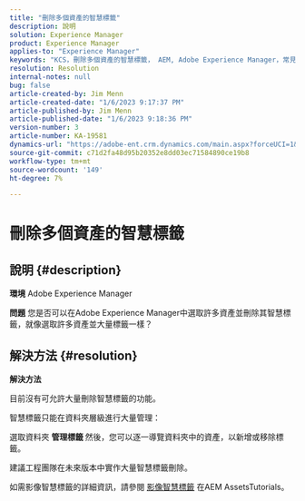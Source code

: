 ```yaml
---
title: "刪除多個資產的智慧標籤"
description: 說明
solution: Experience Manager
product: Experience Manager
applies-to: "Experience Manager"
keywords: "KCS，刪除多個資產的智慧標籤， AEM, Adobe Experience Manager，常見問題集"
resolution: Resolution
internal-notes: null
bug: false
article-created-by: Jim Menn
article-created-date: "1/6/2023 9:17:37 PM"
article-published-by: Jim Menn
article-published-date: "1/6/2023 9:18:36 PM"
version-number: 3
article-number: KA-19581
dynamics-url: "https://adobe-ent.crm.dynamics.com/main.aspx?forceUCI=1&pagetype=entityrecord&etn=knowledgearticle&id=3bb68f86-078e-ed11-81ac-6045bd006704"
source-git-commit: c71d2fa48d95b20352e8dd03ec71584890ce19b8
workflow-type: tm+mt
source-wordcount: '149'
ht-degree: 7%

---
```


# 刪除多個資產的智慧標籤

## 說明 {#description}


<b>環境</b>
Adobe Experience Manager

<b>問題</b>
您是否可以在Adobe Experience Manager中選取許多資產並刪除其智慧標籤，就像選取許多資產並大量標籤一樣？


## 解決方法 {#resolution}


<b>解決方法</b>

目前沒有可允許大量刪除智慧標籤的功能。

智慧標籤只能在資料夾層級進行大量管理：

選取資料夾  <b>管理標籤 </b>然後，您可以逐一導覽資料夾中的資產，以新增或移除標籤。

建議工程團隊在未來版本中實作大量智慧標籤刪除。

如需影像智慧標籤的詳細資訊，請參閱 [影像智慧標籤](https://experienceleague.adobe.com/docs/experience-manager-learn/assets/metadata/image-smart-tags.html?lang=zh-Hant) 在AEM AssetsTutorials。
